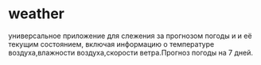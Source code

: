 # weather

универсальное приложение для слежения за прогнозом погоды и и её текущим состоянием, включая информацию о температуре воздуха,влажности воздуха,скорости ветра.Прогноз погоды на 7 дней.
